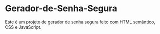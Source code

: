 # Gerador-de-Senha-Segura
Este é um projeto de gerador de senha segura feito com HTML semântico, CSS e JavaScript.
